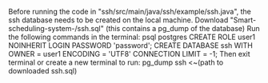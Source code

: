 Before running the code in "ssh/src/main/java/ssh/example/ssh.java", the ssh database needs to be created on the local machine.
Download "Smart-scheduling-system-/ssh.sql" (this contains a pg_dump of the database)
Run the following commands in the terminal:
psql postgres
CREATE ROLE user1 NOINHERIT LOGIN PASSWORD 'password';
CREATE DATABASE ssh WITH OWNER = user1 ENCODING = 'UTF8' CONNECTION LIMIT = -1;
Then exit terminal or create a new terminal to run:
pg_dump ssh <~(path to downloaded ssh.sql)
